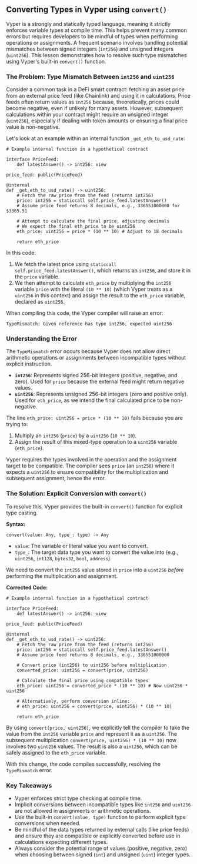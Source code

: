 ## Converting Types in Vyper using `convert()`

Vyper is a strongly and statically typed language, meaning it strictly enforces variable types at compile time. This helps prevent many common errors but requires developers to be mindful of types when performing operations or assignments. A frequent scenario involves handling potential mismatches between signed integers (`int256`) and unsigned integers (`uint256`). This lesson demonstrates how to resolve such type mismatches using Vyper's built-in `convert()` function.

### The Problem: Type Mismatch Between `int256` and `uint256`

Consider a common task in a DeFi smart contract: fetching an asset price from an external price feed (like Chainlink) and using it in calculations. Price feeds often return values as `int256` because, theoretically, prices could become negative, even if unlikely for many assets. However, subsequent calculations within your contract might require an unsigned integer (`uint256`), especially if dealing with token amounts or ensuring a final price value is non-negative.

Let's look at an example within an internal function `_get_eth_to_usd_rate`:

```vyper
# Example internal function in a hypothetical contract

interface PriceFeed:
    def latestAnswer() -> int256: view

price_feed: public(PriceFeed)

@internal
def _get_eth_to_usd_rate() -> uint256:
    # Fetch the raw price from the feed (returns int256)
    price: int256 = staticcall self.price_feed.latestAnswer()
    # Assume price feed returns 8 decimals, e.g., 336551000000 for $3365.51

    # Attempt to calculate the final price, adjusting decimals
    # We expect the final eth_price to be uint256
    eth_price: uint256 = price * (10 ** 10) # Adjust to 18 decimals

    return eth_price
```

In this code:
1.  We fetch the latest price using `staticcall self.price_feed.latestAnswer()`, which returns an `int256`, and store it in the `price` variable.
2.  We then attempt to calculate `eth_price` by multiplying the `int256` variable `price` with the literal `(10 ** 10)` (which Vyper treats as a `uint256` in this context) and assign the result to the `eth_price` variable, declared as `uint256`.

When compiling this code, the Vyper compiler will raise an error:

```
TypeMismatch: Given reference has type int256, expected uint256
```

### Understanding the Error

The `TypeMismatch` error occurs because Vyper does not allow direct arithmetic operations or assignments between incompatible types without explicit instruction.

*   **`int256`**: Represents signed 256-bit integers (positive, negative, and zero). Used for `price` because the external feed might return negative values.
*   **`uint256`**: Represents unsigned 256-bit integers (zero and positive only). Used for `eth_price`, as we intend the final calculated price to be non-negative.

The line `eth_price: uint256 = price * (10 ** 10)` fails because you are trying to:
1.  Multiply an `int256` (`price`) by a `uint256` (`10 ** 10`).
2.  Assign the result of this mixed-type operation to a `uint256` variable (`eth_price`).

Vyper requires the types involved in the operation and the assignment target to be compatible. The compiler sees `price` (an `int256`) where it expects a `uint256` to ensure compatibility for the multiplication and subsequent assignment, hence the error.

### The Solution: Explicit Conversion with `convert()`

To resolve this, Vyper provides the built-in `convert()` function for explicit type casting.

**Syntax:**

```vyper
convert(value: Any, type_: type) -> Any
```

*   `value`: The variable or literal value you want to convert.
*   `type_`: The target data type you want to convert the value into (e.g., `uint256`, `int128`, `bytes32`, `bool`, `address`).

We need to convert the `int256` value stored in `price` into a `uint256` *before* performing the multiplication and assignment.

**Corrected Code:**

```vyper
# Example internal function in a hypothetical contract

interface PriceFeed:
    def latestAnswer() -> int256: view

price_feed: public(PriceFeed)

@internal
def _get_eth_to_usd_rate() -> uint256:
    # Fetch the raw price from the feed (returns int256)
    price: int256 = staticcall self.price_feed.latestAnswer()
    # Assume price feed returns 8 decimals, e.g., 336551000000

    # Convert price (int256) to uint256 before multiplication
    converted_price: uint256 = convert(price, uint256)

    # Calculate the final price using compatible types
    eth_price: uint256 = converted_price * (10 ** 10) # Now uint256 * uint256

    # Alternatively, perform conversion inline:
    # eth_price: uint256 = convert(price, uint256) * (10 ** 10)

    return eth_price
```

By using `convert(price, uint256)`, we explicitly tell the compiler to take the value from the `int256` variable `price` and represent it as a `uint256`. The subsequent multiplication `convert(price, uint256) * (10 ** 10)` now involves two `uint256` values. The result is also a `uint256`, which can be safely assigned to the `eth_price` variable.

With this change, the code compiles successfully, resolving the `TypeMismatch` error.

### Key Takeaways

*   Vyper enforces strict type checking at compile time.
*   Implicit conversions between incompatible types like `int256` and `uint256` are not allowed in assignments or arithmetic operations.
*   Use the built-in `convert(value, type)` function to perform explicit type conversions when needed.
*   Be mindful of the data types returned by external calls (like price feeds) and ensure they are compatible or explicitly converted before use in calculations expecting different types.
*   Always consider the potential range of values (positive, negative, zero) when choosing between signed (`int`) and unsigned (`uint`) integer types.